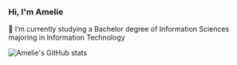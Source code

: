 

### Hi, I'm Amelie

🔭 I’m currently studying a Bachelor degree of Information Sciences majoring in Information Technology

![Amelie's GitHub stats](https://github-readme-stats.vercel.app/api?username=amelie-wijnia&show_icons=true&theme=highcontrast)

